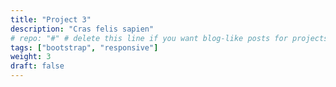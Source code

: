 ```yaml
---
title: "Project 3"
description: "Cras felis sapien"
# repo: "#" # delete this line if you want blog-like posts for projects
tags: ["bootstrap", "responsive"]
weight: 3
draft: false
---
```

